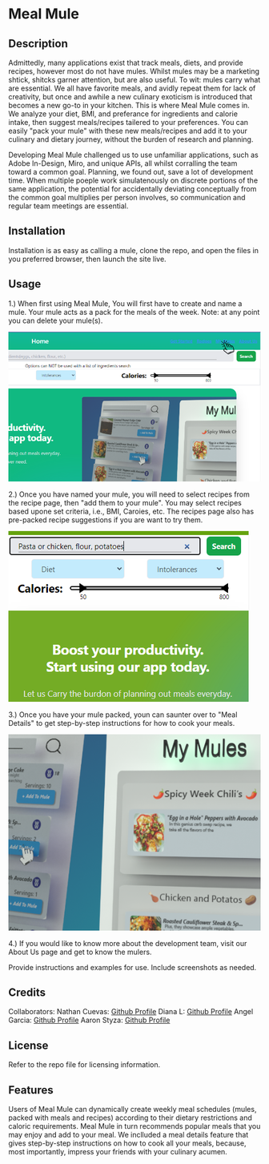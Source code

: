 # Meal Mule

## Description

Admittedly, many applications exist that track meals, diets, and provide recipes, however most do not have mules. Whilst mules may be a marketing shtick, shitcks garner attention, but are also useful. To wit: mules carry what are essential. We all have favorite meals, and avidly repeat them for lack of creativity, but once and awhile a new culinary exoticism is introduced that becomes a new go-to in your kitchen. This is where Meal Mule comes in. We analyze your diet, BMI, and preferance for ingredients and calorie intake, then suggest meals/recipes tailered to your preferences. You can easily "pack your mule" with these new meals/recipes and add it to your culinary and dietary journey, without the burden of research and planning.

Developing Meal Mule challenged us to use unfamiliar applications, such as Adobe In-Design, Miro, and unique APIs, all whilst corralling the team toward a common goal. Planning, we found out, save a lot of development time. When multiple poeple work simulatenously on discrete portions of the same application, the potential for accidentally deviating conceptually from the common goal multiplies per person involves, so communication and regular team meetings are essential.

## Installation

Installation is as easy as calling a mule, clone the repo, and open the files in you preferred browser, then launch the site live.

## Usage

1.) When first using Meal Mule, You will first have to create and name a mule. Your mule acts as a pack for the meals of the week. Note: at any point you can delete your mule(s).

![Step 1](./assets/images/step-1-example.png)

2.) Once you have named your mule, you will need to select recipes from the recipe page, then "add them to your mule". You may select recipes based upone set criteria, i.e., BMI, Caroies, etc. The recipes page also has pre-packed recipe suggestions if you are want to try them.

![Step 1](./assets/images/step-2-example.png)

3.) Once you have your mule packed, youn can saunter over to "Meal Details" to get step-by-step instructions for how to cook your meals.

![Step 1](./assets/images/step-3-example.png)

4.) If you would like to know more about the development team, visit our About Us page and get to know the mulers.

Provide instructions and examples for use. Include screenshots as needed.

## Credits

Collaborators:
Nathan Cuevas: [Github Profile](https://github.com/NateAyye)
Diana L: [Github Profile](https://github.com/dianalukove)
Angel Garcia: [Github Profile](https://github.com/angelg12345)
Aaron Styza: [Github Profile](https://github.com/ajstyza)

## License

Refer to the repo file for licensing information.

## Features

Users of Meal Mule can dynamically create weekly meal schedules (mules, packed with meals and recipes) according to their dietary restrictions and caloric requirements. Meal Mule in turn recommends popular meals that you may enjoy and add to your meal. We inclluded a meal details feature that gives step-by-step instructions on how to cook all your meals, because, most importantly, impress your friends with your culinary acumen.
